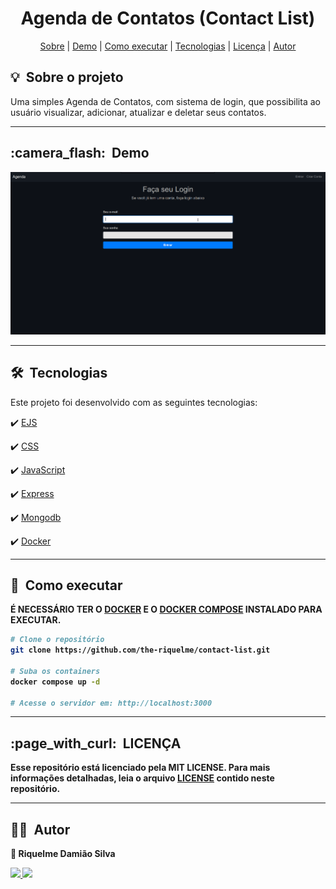 <h1 align="center"> Agenda de Contatos (Contact List) </h1>

<div align="center">
 <a href="#about">Sobre</a> |
 <a href="#demo">Demo</a> |
 <a href="#installation">Como executar</a> |
 <a href="#technologies">Tecnologias</a> |
 <a href="#licence">Licença</a> |
 <a href="#author">Autor</a>
</div>

<h2 id="about">💡&nbsp; Sobre o projeto</h2>

Uma simples Agenda de Contatos, com sistema de login, que possibilita ao usuário visualizar, adicionar, atualizar e deletar seus contatos.

---

<h2 id="demo">:camera_flash:&nbsp; Demo</h2>

<img src ="./.github/imgs/Peek 2022-07-18 20-00.gif"/>

---

<h2 id="technologies">🛠&nbsp; Tecnologias</h2>

Este projeto foi desenvolvido com as seguintes tecnologias:

✔️ [EJS](https://ejs.co/#docs)

✔️ [CSS](https://developer.mozilla.org/pt-BR/docs/Web/CSS)

✔️ [JavaScript](https://developer.mozilla.org/pt-BR/docs/Web/JavaScript)

✔️ [Express](https://expressjs.com/pt-br/)

✔️ [Mongodb](https://www.mongodb.com/docs/?_ga=2.267063822.143184075.1657893644-153404656.1656517904)

✔️ [Docker](hhttps://docs.docker.com/compose/gettingstarted/)

---

<h2 id="installation">🚀&nbsp; Como executar </h2>

<b> É NECESSÁRIO TER O <a href="https://docs.docker.com/engine/install/">DOCKER</a> E O <a href="https://docs.docker.com/compose/install/compose-plugin/">DOCKER COMPOSE</a> INSTALADO PARA EXECUTAR. <b>

```bash
# Clone o repositório
git clone https://github.com/the-riquelme/contact-list.git

# Suba os containers
docker compose up -d

# Acesse o servidor em: http://localhost:3000
```

---

<h2 id="licence">:page_with_curl:&nbsp; LICENÇA</h2>

Esse repositório está licenciado pela **MIT LICENSE**. Para mais informações detalhadas, leia o arquivo [LICENSE](./LICENSE) contido neste repositório.

---

<h2 id="author">👨‍💻&nbsp; Autor</h2>

<b>👤 Riquelme Damião Silva<b>

<div style="display: inline_block">
  <a href="https://www.linkedin.com/in/riquelme-damiao-silva/" target="_blank">
   <img src="https://img.shields.io/badge/-LinkedIn-%230077B5?style=for-the-badge&logo=linkedin&logoColor=white" target="_blank">
  </a>
  <a href="mailto:riquelmedamiaosilva@gmail.com" target="_blank">
    <img src="https://img.shields.io/badge/gmail-D14836?&style=for-the-badge&logo=gmail&logoColor=white"/>
  </a>
</div>
